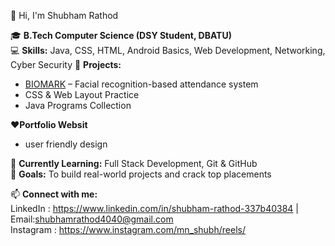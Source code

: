  👋 Hi, I'm Shubham Rathod  

🎓 **B.Tech Computer Science (DSY Student, DBATU)**  
💻 **Skills:** Java, CSS, HTML, Android Basics, Web Development, Networking, Cyber Security
📌 **Projects:**  
- [BIOMARK](#) – Facial recognition-based attendance system  
- CSS & Web Layout Practice  
- Java Programs Collection

❤️**Portfolio Websit**
- user friendly design

🌱 **Currently Learning:** Full Stack Development, Git & GitHub  
🚀 **Goals:** To build real-world projects and crack top placements  

📫 **Connect with me:**  
LinkedIn : https://www.linkedin.com/in/shubham-rathod-337b40384  | Email:shubhamrathod4040@gmail.com  
Instagram : https://www.instagram.com/mn_shubh/reels/


